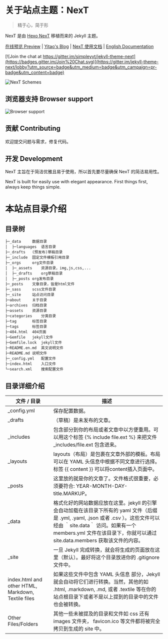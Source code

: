 # 关于站点主题：NexT
> 精于心，简于形

NexT 是由 [Hexo NexT](https://github.com/iissnan/hexo-theme-next) 移植而来的 Jekyll 主题。<!--commit: f951075d9b739d26b42472431995fa68d08796aa-->

<a href="http://simpleyyt.github.io/jekyll-theme-next/" target="_blank">在线预览 Preview</a> | <a href="http://simpleyyt.com" target="_blank">Yitao's Blog</a> | <a href="http://theme-next.simpleyyt.com" target="_blank">NexT 使用文档</a> |  [English Documentation](README.en.md)

[![Join the chat at https://gitter.im/simpleyyt/jekyll-theme-next](https://badges.gitter.im/Join%20Chat.svg)](https://gitter.im/jekyll-theme-next/lobby?utm_source=badge&utm_medium=badge&utm_campaign=pr-badge&utm_content=badge)

![NexT Schemes](http://iissnan.com/nexus/next/next-schemes.jpg)

## 浏览器支持 Browser support

![Browser support](http://iissnan.com/nexus/next/browser-support.png)

## 贡献 Contributing

欢迎提交问题与需求，修复代码。

## 开发 Development

NexT 主旨在于简洁优雅且易于使用，所以首先要尽量确保 NexT 的简洁易用性。

NexT is built for easily use with elegant appearance. First things first, always keep things simple.

# 本站点目录介绍
## 目录树
~~~
├─_data		数据目录
│  ├─languages	语言目录
├─_drafts	(预发布)草稿目录
├─_include	固定文件模板引用目录
├─_orgs		org文件目录
│  ├─_assets	资源目录，img,js,css,...
│  ├─_drafts	org草稿目录
│  ├─_posts	org发布目录
├─_posts	文章目录，皆是html文件
├─_sass		scss文件目录
├─_site		站点访问目录
├─about		关于目录
├─archives	归档目录
├─assets	资源目录
├─categories	分类目录
├─tag		标签目录
├─tags		标签目录
├─404.html	404页面
├─Gemfile	jekyll文件	
├─Gemfile.lock	jekyll文件
├─README.en.md	英文说明文件
├─README.md	说明文件
├─_config.yml	配置文件
├─index.html	入口文件
└─search.xml	搜索配置文件
~~~
## 目录详细介绍
|文件 / 目录|描述|
|-----------|------|
|_config.yml|保存配置数据。|
|_drafts|（草稿）是未发布的文章。|
|_includes|包含部分到你的布局或者文章中以方便重用。可以用这个标签  {% include file.ext %} 来把文件 _includes/file.ext 包含进来。|
|_layouts|layouts（布局）是包裹在文章外部的模板。布局可以在 YAML 头信息中根据不同文章进行选择。标签  {{ content }} 可以将content插入页面中。|
|_posts|这里放的就是你的文章了。文件格式很重要，必须要符合: YEAR-MONTH-DAY-title.MARKUP。|
|_data|格式化好的网站数据应放在这里。jekyll 的引擎会自动加载在该目录下所有的 yaml 文件（后缀是 .yml, .yaml, .json 或者 .csv ）。这些文件可以经由 ｀site.data｀ 访问。如果有一个 members.yml 文件在该目录下，你就可以通过 site.data.members 获取该文件的内容。|
|_site|一旦 Jekyll 完成转换，就会将生成的页面放在这里（默认）。最好将这个目录放进你的 .gitignore 文件中。|
|index.html and other HTML, Markdown, Textile files|如果这些文件中包含 YAML 头信息 部分，Jekyll 就会自动将它们进行转换。当然，其他的如 .html, .markdown, .md, 或者 .textile 等在你的站点根目录下或者不是以上提到的目录中的文件也会被转换。|
|Other Files/Folders|其他一些未被提及的目录和文件如  css 还有 images 文件夹， favicon.ico 等文件都将被完全拷贝到生成的 site 中。|

